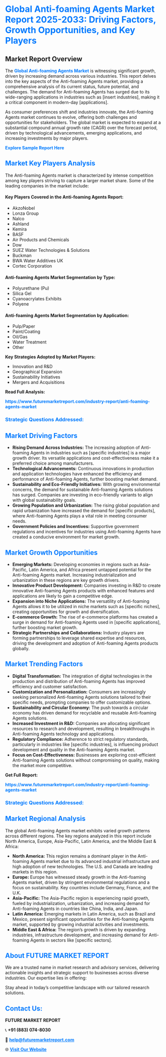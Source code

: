 <h1 style="color: #007BFF;">Global Anti-foaming Agents Market Report 2025-2033: Driving Factors, Growth Opportunities, and Key Players</h1>

<section id="overview">
<h2>Market Report Overview</h2>
<p>The <a href="https://www.futuremarketreport.com/industry-report/anti-foaming-agents-market" style="color: #007BFF; text-decoration: none;"><strong>Global Anti-foaming Agents Market</strong></a> is witnessing significant growth, driven by increasing demand across various industries. This report delves into the key aspects of the Anti-foaming Agents market, providing a comprehensive analysis of its current status, future potential, and challenges. The demand for Anti-foaming Agents has surged due to its wide-ranging applications in industries such as [insert industries], making it a critical component in modern-day [applications].</p>
<p>As consumer preferences shift and industries innovate, the Anti-foaming Agents market continues to evolve, offering both challenges and opportunities for stakeholders. The global market is expected to expand at a substantial compound annual growth rate (CAGR) over the forecast period, driven by technological advancements, emerging applications, and increasing investments by major players.</p>
</section>

<section id="overview">
<p><a href="https://www.futuremarketreport.com/request-sample/reportId=115050" style="color: #007BFF; text-decoration: none;"><strong>Explore Sample Report Here</strong></a></p>
</section>

<section id="key-players">
<h2 style="color: #007BFF;">Market Key Players Analysis</h2>
<p>The Anti-foaming Agents market is characterized by intense competition among key players striving to capture a larger market share. Some of the leading companies in the market include:</p>
<h4>Key Players Covered in the Anti-foaming Agents Report:</h4>
<ul><li>AkzoNobel</li><li>Lonza Group</li><li>Nalco</li><li>Ashland</li><li>Kemira</li><li>BASF</li><li>Air Products and Chemicals</li><li>Dow</li><li>SUEZ Water Technologies &amp; Solutions</li><li>Buckman</li><li>BWA Water Additives UK</li><li>Cortec Corporation</li></ul>
<h4>Anti-foaming Agents Market Segmentation by Type:</h4>
<ul><li>Polyurethane (Pu)</li><li>Silica Gel</li><li>Cyanoacrylates Exhibits</li><li>Polyene</li></ul>

<h4>Anti-foaming Agents Market Segmentation by Application:</h4>
<ul><li>Pulp/Paper</li><li>Paint/Coating</li><li>Oil/Gas</li><li>Water Treatment</li><li>Other</li></ul>
<p><strong>Key Strategies Adopted by Market Players:</strong></p>
<ul>
<li>Innovation and R&D</li>
<li>Geographical Expansion</li>
<li>Sustainability Initiatives</li>
<li>Mergers and Acquisitions</li>
</ul>
</section>

<section>
<p><strong>Read Full Analysis: </strong></p><a href="https://www.futuremarketreport.com/industry-report/anti-foaming-agents-market" style="color: #007BFF; text-decoration: none;"><strong>https://www.futuremarketreport.com/industry-report/anti-foaming-agents-market</strong></a>
<h3 style="color: #007BFF;">Strategic Questions Addressed:</h3>
</section>

<section id="driving-factors">
<h2 style="color: #007BFF;">Market Driving Factors</h2>
<ul>
<li><strong>Rising Demand Across Industries:</strong> The increasing adoption of Anti-foaming Agents in industries such as [specific industries] is a major growth driver. Its versatile applications and cost-effectiveness make it a preferred choice among manufacturers.</li>
<li><strong>Technological Advancements:</strong> Continuous innovations in production and application technologies have enhanced the efficiency and performance of Anti-foaming Agents, further boosting market demand.</li>
<li><strong>Sustainability and Eco-Friendly Initiatives:</strong> With growing environmental concerns, the demand for sustainable Anti-foaming Agents solutions has surged. Companies are investing in eco-friendly variants to align with global sustainability goals.</li>
<li><strong>Growing Population and Urbanization:</strong> The rising global population and rapid urbanization have increased the demand for [specific products], where Anti-foaming Agents plays a vital role in meeting consumer needs.</li>
<li><strong>Government Policies and Incentives:</strong> Supportive government regulations and incentives for industries using Anti-foaming Agents have created a conducive environment for market growth.</li>
</ul>
</section>

<section id="growth-opportunities">
<h2 style="color: #007BFF;">Market Growth Opportunities</h2>
<ul>
<li><strong>Emerging Markets:</strong> Developing economies in regions such as Asia-Pacific, Latin America, and Africa present untapped potential for the Anti-foaming Agents market. Increasing industrialization and urbanization in these regions are key growth drivers.</li>
<li><strong>Innovative Product Development:</strong> Companies investing in R&D to create innovative Anti-foaming Agents products with enhanced features and applications are likely to gain a competitive edge.</li>
<li><strong>Expansion into Niche Applications:</strong> The versatility of Anti-foaming Agents allows it to be utilized in niche markets such as [specific niches], creating opportunities for growth and diversification.</li>
<li><strong>E-commerce Growth:</strong> The rise of e-commerce platforms has created a surge in demand for Anti-foaming Agents used in [specific applications], further boosting market growth.</li>
<li><strong>Strategic Partnerships and Collaborations:</strong> Industry players are forming partnerships to leverage shared expertise and resources, driving the development and adoption of Anti-foaming Agents products globally.</li>
</ul>
</section>

<section id="trending-factors">
<h2 style="color: #007BFF;">Market Trending Factors</h2>
<ul>
<li><strong>Digital Transformation:</strong> The integration of digital technologies in the production and distribution of Anti-foaming Agents has improved efficiency and customer satisfaction.</li>
<li><strong>Customization and Personalization:</strong> Consumers are increasingly seeking personalized Anti-foaming Agents solutions tailored to their specific needs, prompting companies to offer customizable options.</li>
<li><strong>Sustainability and Circular Economy:</strong> The push towards a circular economy has driven demand for recyclable and reusable Anti-foaming Agents solutions.</li>
<li><strong>Increased Investment in R&D:</strong> Companies are allocating significant resources to research and development, resulting in breakthroughs in Anti-foaming Agents technology and applications.</li>
<li><strong>Regulatory Compliance:</strong> Adherence to strict regulatory standards, particularly in industries like [specific industries], is influencing product development and quality in the Anti-foaming Agents market.</li>
<li><strong>Focus on Cost-Effectiveness:</strong> Businesses are exploring cost-efficient Anti-foaming Agents solutions without compromising on quality, making the market more competitive.</li>
</ul>
</section>

<section>
<p><strong>Get Full Report: </strong></p><a href="https://www.futuremarketreport.com/industry-report/anti-foaming-agents-market" style="color: #007BFF; text-decoration: none;"><strong>https://www.futuremarketreport.com/industry-report/anti-foaming-agents-market</strong></a>
<h3 style="color: #007BFF;">Strategic Questions Addressed:</h3>
</section>


<section id="regional-analysis">
<h2 style="color: #007BFF;">Market Regional Analysis</h2>
<p>The global Anti-foaming Agents market exhibits varied growth patterns across different regions. The key regions analyzed in this report include North America, Europe, Asia-Pacific, Latin America, and the Middle East & Africa:</p>
<ul>
<li><strong>North America:</strong> This region remains a dominant player in the Anti-foaming Agents market due to its advanced industrial infrastructure and high adoption of new technologies. The U.S. and Canada are leading markets in this region.</li>
<li><strong>Europe:</strong> Europe has witnessed steady growth in the Anti-foaming Agents market, driven by stringent environmental regulations and a focus on sustainability. Key countries include Germany, France, and the U.K.</li>
<li><strong>Asia-Pacific:</strong> The Asia-Pacific region is experiencing rapid growth, fueled by industrialization, urbanization, and increasing demand for Anti-foaming Agents in countries like China, India, and Japan.</li>
<li><strong>Latin America:</strong> Emerging markets in Latin America, such as Brazil and Mexico, present significant opportunities for the Anti-foaming Agents market, supported by growing industrial activities and investments.</li>
<li><strong>Middle East & Africa:</strong> The region’s growth is driven by expanding industries, infrastructure development, and increasing demand for Anti-foaming Agents in sectors like [specific sectors].</li>
</ul>
</section>

<footer>
<h2 style="color: #007BFF;">About FUTURE MARKET REPORT</h2>
<p>We are a trusted name in market research and advisory services, delivering actionable insights and strategic support to businesses across diverse industries. Our expertise lies in offering:</p>

<p>Stay ahead in today’s competitive landscape with our tailored research solutions.</p>

<h2 style="color: #007BFF;">Contact Us:</h2>
<p><strong>FUTURE MARKET REPORT</strong></p>
<p>📞 <strong>+91 (883) 074-8030</strong></p>
<p>📧 <strong><a href="mailto:help@futuremarketreport.com" style="color: #007BFF;">help@futuremarketreport.com</a></strong></p>
<p>🌐 <strong><a href="https://www.futuremarketreport.com/" style="color: #007BFF;">Visit Our Website</a></strong></p>
</footer>